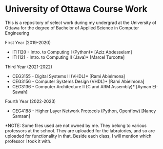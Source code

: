 # University of Ottawa Course Work
This is a repository of select work during my undergrad at the University of Ottawa for the degree of Bachelor of Applied Science in Computer Engineering

First Year (2019-2020)
- ITI1120 - Intro. to Computing I (Python)* [Aziz Abdesselam]
- ITI1121 - Intro. to Computing II (Java)* [Marcel Turcotte]

Third Year (2021-2022)
- CEG3155 - Digital Systems II (VHDL)* [Rami Abielmona]
- CEG3156 - Computer Systems Design (VHDL)* [Rami Abielmona]
- CEG3136 - Computer Architecture II (C and ARM Assembly)* [Ayman El-Sawah]

Fourth Year (2022-2023)
- CEG4188 - Higher Layer Network Protocols (Python, Openflow) [Nancy Samaan]
  
*NOTE: Some files used are not owned by me. They belong to various professors at the school. They are uploaded for the labratories, and so are uploaded for functionality in that. Beside each class, I will mention which professor I took it with.
